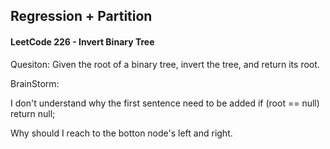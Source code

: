 ## Regression + Partition

#### LeetCode 226 - Invert Binary Tree

Quesiton:
Given the root of a binary tree, invert the tree, and return its root.


BrainStorm:

I don't understand why the first sentence need to be added if (root == null) return null;

Why should I reach to the botton node's left and right. 